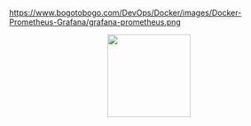 https://www.bogotobogo.com/DevOps/Docker/images/Docker-Prometheus-Grafana/grafana-prometheus.png

<p align="center">
  <img height="150" height="auto" src="https://www.bogotobogo.com/DevOps/Docker/images/Docker-Prometheus-Grafana/grafana-prometheus.png">
</p>
